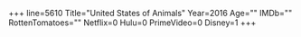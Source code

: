 +++
line=5610
Title="United States of Animals"
Year=2016
Age=""
IMDb=""
RottenTomatoes=""
Netflix=0
Hulu=0
PrimeVideo=0
Disney=1
+++

